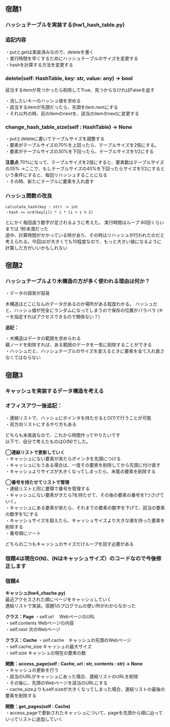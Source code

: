## 宿題1

### ハッシュテーブルを実装する(hw1_hash_table.py)

### 追記内容

・putとgetは実装済みなので、deleteを書く<br>
・実行時間を早くするためにハッシュテーブルのサイズを変更する<br>
・hashを計算する方法を変更する<br>

### delete(self: HashTable, key: str, value: any) -> bool

該当するitemが見つかったら削除してTrue、見つからなければFalseを返す

・消したいキーのハッシュ値を求める  
・該当するitemが先頭だったら、先頭をitem.nextにする  
・それ以外の時、前のitemのnextを、該当のitemのnextに変更する  

### change_hash_table_size(self : HashTable) -> None

・putとdeleteに書いてテーブルサイズを調整する  
・要素がテーブルサイズの70%を上回ったら、テーブルサイズを2倍にする。  
・要素がテーブルサイズの30%を下回ったら、テーブルサイズを1/2にする  

**注意点**
70%になって、テーブルサイズを2倍にすると、要素数はテーブルサイズの35%
→ここで、もしテーブルサイズの40%を下回ったらサイズを1/2にするという条件にすると、毎回リハッシュすることになる  
・その時、新たにテーブルに要素を入れ直す  
  
### ハッシュ関数の改良
  
```
calculate_hash(key : str) -> int
・hash += ord(key[i]) * i * (i + i % 2)
```
  
とにかく毎回違う数字が足されるように考えた。
実行時間はループ 80回くらいまでは 1秒未満だった  
途中、計算時間がかかっている時があり、その時はリハッシュが行われたのだと考えられる。今回はiが大きくても10程度なので、もっと大きい値になるように計算した方がいいかもしれない


## 宿題2

### ハッシュテーブルより木構造の方が多く使われる理由は何か？

・データの探索が容易

木構造はどこになんのデータがあるのか場所がある程度わかる。
ハッシュだと、ハッシュ値が完全にランダムになってしまうので保存の位置がバラバラ
(キーを指定すればアクセスできるので関係ない？)

**追記：**

・木構造はデータの範囲を求められる  
親ノードを削除すれば、ある範囲のデータを一気に削除することができる  
・ハッシュだと、ハッシュテーブルのサイズを変えるときに要素を全て入れ直さなくてはならない

## 宿題3

### キャッシュを実装するデータ構造を考える

### **オフィスアワー後追記：**

・連結リストで、ハッシュにポインタを持たせるとO(1)で行うことが可能  
・双方向リストにするやり方もある

どちらも未実装なので、これから時間作ってやりたいです  
以下で、自分で考えたものはO(N)でした。


  
**◯連結リストで更新していく**  
・キャッシュにない要素が来たらポインタを先頭につける    
・キャッシュにもうある場合は、一度その要素を削除してから先頭に付け直す  
・キャッシュよりサイズが大きくなってしまったら、末尾の要素を削除する  

**◯番号を持たせてリストで管理**  
・連結リストと同じ要領で番号を管理する  
・キャッシュにない要素がきたら1を持たせて、その後の要素の番号を1つさげていく。  
・キャッシュにある要素が来たら、それまでの要素の数字を下げて、該当の要素の数字を1にする  
・キャッシュサイズを超えたら、キャッシュサイズより大きな値を持った要素を削除する  
・番号順にソート  

どちらの二つもキャッシュのサイズだけループを回す必要がある

### 宿題4は現在O(N)、(Nはキャッシュサイズ）のコードなので今後修正します

### 宿題4

**キャッシュ(hw4_chache.py)**   
最近アクセスされた順にページをキャッシュしていく  
連結リストで実装。宿題1のプログラムの使い所がわからなかった  

**クラス：Page** 
・self.url 　WebページのURL  
・self.contents  Webページの内容  
・self.next  次のWebページ  

**クラス：Cache** 
・self.cache　キャッシュの先頭のWebページ  
・self.cache_size キャッシュの最大サイズ  
・self.size キャッシュの現在の要素の数  

**関数：access_page(self : Cache, url : str, contents : str) -> None**  
・キャッシュの更新を行う  
・該当のURLがキャッシュにあった場合、連結リストのURLを削除    
・その後に、先頭のWebページを該当のURLにする    
・cache_sizeよりもself.sizeが大きくなってしまった場合、連結リストの最後の要素を削除する  

**関数：get_pages(self : Cache)**  
・access_pageで更新されたキャッシュについて、pageを先頭から順に辿っていってリストに追加していく
